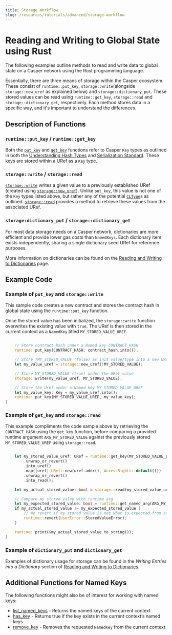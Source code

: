 ```yaml
---
title: Storage Workflow
slug: /resources/tutorials/advanced/storage-workflow
---
```



# Reading and Writing to Global State using Rust

The following examples outline methods to read and write data to global state on a Casper network using the Rust programming language.

Essentially, there are three means of storage within the Casper ecosystem. These consist of `runtime::put_key`, `storage::write`(alongside `storage::new_uref` as explained below) and `storage::dictionary_put`. These stored values can be read using `runtime::get_key`, `storage::read` and `storage::dictionary_get`, respectively. Each method stores data in a specific way, and it's important to understand the differences.

## Description of Functions

### `runtime::put_key` / `runtime::get_key`

Both the [`put_key`](https://docs.rs/casper-contract/latest/casper_contract/contract_api/runtime/fn.put_key.html) and [`get_key`](https://docs.rs/casper-contract/latest/casper_contract/contract_api/runtime/fn.get_key.html) functions refer to Casper `Key` types as outlined in both the [Understanding Hash Types](../../concepts/key-types.md) and [Serialization Standard](../../concepts/serialization/types.md#keys-serialization-standard-state-keys). These keys are stored within a URef as a `Key` type.

### `storage::write` / `storage::read`

[`storage::write`](https://docs.rs/casper-contract/latest/casper_contract/contract_api/storage/fn.write.html) writes a given value to a previously established URef (created using [`storage::new_uref`](https://docs.rs/casper-contract/latest/casper_contract/contract_api/storage/fn.new_uref.html)). Unlike `put_key`, this value is not one of the `Key` types listed above, but rather any of the potential [`CLType`](https://docs.casperlabs.io/developers/json-rpc/types_cl/#cltype)s as outlined. [`storage::read`](https://docs.rs/casper-contract/latest/casper_contract/contract_api/storage/fn.read.html) provides a method to retrieve these values from the associated URef.

### `storage:dictionary_put` / `storage::dictionary_get`

For most data storage needs on a Casper network, dictionaries are more efficient and provide lower gas costs than `NamedKeys`. Each dictionary item exists independently, sharing a single dictionary seed URef for reference purposes.

More information on dictionaries can be found on the [Reading and Writing to Dictionaries](../../concepts/dictionaries.md) page.

## Example Code

### Example of `put_key` and `storage::write`

This sample code creates a new contract and stores the contract hash in global state using the `runtime::put_key` function.

Once the stored value has been initialized, the `storage::write` function overwrites the existing value with `true`. The URef is then stored in the current context as a `NamedKey` titled `MY_STORED_VALUE_UREF`.

```rust

    // Store contract hash under a Named key CONTRACT_HASH
    runtime::put_key(CONTRACT_HASH, contract_hash.into());

    // Store !MY_STORED_VALUE (false) as init value/type into a new URef
    let my_value_uref = storage::new_uref(!MY_STORED_VALUE);

    // Store MY_STORED_VALUE (true) under the URef value
    storage::write(my_value_uref, MY_STORED_VALUE);

    // Store the Uref under a Named key MY_STORED_VALUE_UREF
    let my_value_key: Key = my_value_uref.into();
    runtime::put_key(MY_STORED_VALUE_UREF, my_value_key);
}

```

### Example of `get_key` and `storage::read`

This example compliments the code sample above by retrieving the `CONTRACT_HASH` using the `get_key` function, before comparing a provided runtime argument `ARG_MY_STORED_VALUE` against the previously stored `MY_STORED_VALUE_UREF` using `storage::read`.

```rust

    let my_stored_value_uref: URef = runtime::get_key(MY_STORED_VALUE_UREF)
        .unwrap_or_revert()
        .into_uref()
        .map(|uref| URef::new(uref.addr(), AccessRights::default()))
        .unwrap_or_revert()
        .into_read();

    let my_actual_stored_value: bool = storage::read(my_stored_value_uref).unwrap().unwrap();

    // Compare my stored value with runtime arg
    let my_expected_stored_value: bool = runtime::get_named_arg(ARG_MY_STORED_VALUE);
    if my_actual_stored_value != my_expected_stored_value {
        // We revert if my stored value is not what is expected from caller argument
        runtime::revert(UserError::StoredValueError);
    }

    runtime::print(&my_actual_stored_value.to_string());
}

```

### Example of `dictionary_put` and `dictionary_get`

Examples of dictionary usage for storage can be found in the *Writing Entries into a Dictionary* section of [Reading and Writing to Dictionaries](../../concepts/dictionaries.md#writing-entries-into-a-dictionary).

## Additional Functions for Named Keys

The following functions might also be of interest for working with named keys:

* [list_named_keys](https://docs.rs/casper-contract/latest/casper_contract/contract_api/runtime/fn.list_named_keys.html) - Returns the named keys of the current context
* [has_key](https://docs.rs/casper-contract/latest/casper_contract/contract_api/runtime/fn.has_key.html) - Returns true if the key exists in the current context’s named keys
* [remove_key](https://docs.rs/casper-contract/latest/casper_contract/contract_api/runtime/fn.remove_key.html) - Removes the requested `NamedKey` from the current context